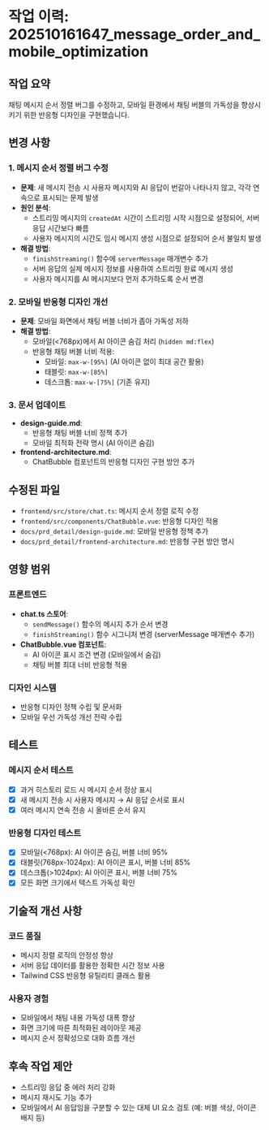# 작업 이력: 202510161647_message_order_and_mobile_optimization

## 작업 요약
채팅 메시지 순서 정렬 버그를 수정하고, 모바일 환경에서 채팅 버블의 가독성을 향상시키기 위한 반응형 디자인을 구현했습니다.

## 변경 사항

### 1. 메시지 순서 정렬 버그 수정
- **문제**: 새 메시지 전송 시 사용자 메시지와 AI 응답이 번갈아 나타나지 않고, 각각 연속으로 표시되는 문제 발생
- **원인 분석**:
  - 스트리밍 메시지의 `createdAt` 시간이 스트리밍 시작 시점으로 설정되어, 서버 응답 시간보다 빠름
  - 사용자 메시지의 시간도 임시 메시지 생성 시점으로 설정되어 순서 불일치 발생
- **해결 방법**:
  - `finishStreaming()` 함수에 `serverMessage` 매개변수 추가
  - 서버 응답의 실제 메시지 정보를 사용하여 스트리밍 완료 메시지 생성
  - 사용자 메시지를 AI 메시지보다 먼저 추가하도록 순서 변경

### 2. 모바일 반응형 디자인 개선
- **문제**: 모바일 화면에서 채팅 버블 너비가 좁아 가독성 저하
- **해결 방법**:
  - 모바일(<768px)에서 AI 아이콘 숨김 처리 (`hidden md:flex`)
  - 반응형 채팅 버블 너비 적용:
    - 모바일: `max-w-[95%]` (AI 아이콘 없이 최대 공간 활용)
    - 태블릿: `max-w-[85%]`
    - 데스크톱: `max-w-[75%]` (기존 유지)

### 3. 문서 업데이트
- **design-guide.md**:
  - 반응형 채팅 버블 너비 정책 추가
  - 모바일 최적화 전략 명시 (AI 아이콘 숨김)
- **frontend-architecture.md**:
  - ChatBubble 컴포넌트의 반응형 디자인 구현 방안 추가

## 수정된 파일
- `frontend/src/store/chat.ts`: 메시지 순서 정렬 로직 수정
- `frontend/src/components/ChatBubble.vue`: 반응형 디자인 적용
- `docs/prd_detail/design-guide.md`: 모바일 반응형 정책 추가
- `docs/prd_detail/frontend-architecture.md`: 반응형 구현 방안 명시

## 영향 범위

### 프론트엔드
- **chat.ts 스토어**: 
  - `sendMessage()` 함수의 메시지 추가 순서 변경
  - `finishStreaming()` 함수 시그니처 변경 (serverMessage 매개변수 추가)
- **ChatBubble.vue 컴포넌트**:
  - AI 아이콘 표시 조건 변경 (모바일에서 숨김)
  - 채팅 버블 최대 너비 반응형 적용

### 디자인 시스템
- 반응형 디자인 정책 수립 및 문서화
- 모바일 우선 가독성 개선 전략 수립

## 테스트

### 메시지 순서 테스트
- [x] 과거 히스토리 로드 시 메시지 순서 정상 표시
- [x] 새 메시지 전송 시 사용자 메시지 → AI 응답 순서로 표시
- [x] 여러 메시지 연속 전송 시 올바른 순서 유지

### 반응형 디자인 테스트
- [x] 모바일(<768px): AI 아이콘 숨김, 버블 너비 95%
- [x] 태블릿(768px-1024px): AI 아이콘 표시, 버블 너비 85%
- [x] 데스크톱(>1024px): AI 아이콘 표시, 버블 너비 75%
- [x] 모든 화면 크기에서 텍스트 가독성 확인

## 기술적 개선 사항

### 코드 품질
- 메시지 정렬 로직의 안정성 향상
- 서버 응답 데이터를 활용한 정확한 시간 정보 사용
- Tailwind CSS 반응형 유틸리티 클래스 활용

### 사용자 경험
- 모바일에서 채팅 내용 가독성 대폭 향상
- 화면 크기에 따른 최적화된 레이아웃 제공
- 메시지 순서 정확성으로 대화 흐름 개선

## 후속 작업 제안
- 스트리밍 응답 중 에러 처리 강화
- 메시지 재시도 기능 추가
- 모바일에서 AI 응답임을 구분할 수 있는 대체 UI 요소 검토 (예: 버블 색상, 아이콘 배지 등)

